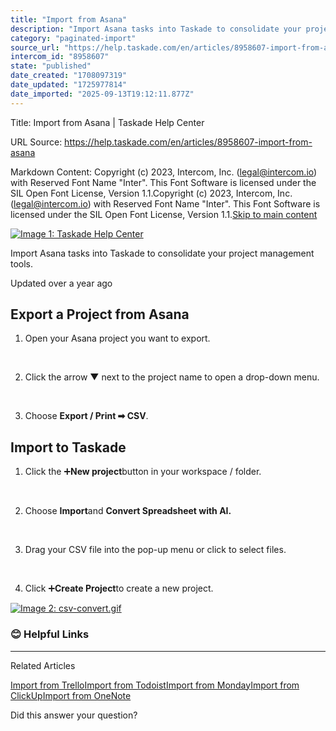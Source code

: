 ```yaml
---
title: "Import from Asana"
description: "Import Asana tasks into Taskade to consolidate your project management tools."
category: "paginated-import"
source_url: "https://help.taskade.com/en/articles/8958607-import-from-asana"
intercom_id: "8958607"
state: "published"
date_created: "1708097319"
date_updated: "1725977814"
date_imported: "2025-09-13T19:12:11.877Z"
---
```


Title: Import from Asana | Taskade Help Center

URL Source: https://help.taskade.com/en/articles/8958607-import-from-asana

Markdown Content:
Copyright (c) 2023, Intercom, Inc. (legal@intercom.io) with Reserved Font Name "Inter". This Font Software is licensed under the SIL Open Font License, Version 1.1.Copyright (c) 2023, Intercom, Inc. (legal@intercom.io) with Reserved Font Name "Inter". This Font Software is licensed under the SIL Open Font License, Version 1.1.[Skip to main content](https://help.taskade.com/en/articles/8958607-import-from-asana#main-content)

[![Image 1: Taskade Help Center](https://downloads.intercomcdn.com/i/o/490280/d14603621e78c833c2d0e66f/2d1230f35f3009fff25b2989e93312a5.png)](https://help.taskade.com/en/)

Import Asana tasks into Taskade to consolidate your project management tools.

Updated over a year ago

**Export a Project from Asana**
-------------------------------

1.   Open your Asana project you want to export.

​

2.   Click the arrow ▼ next to the project name to open a drop-down menu.

​

3.   Choose **Export / Print ➡ CSV**.

**Import to Taskade**
---------------------

1.   Click the ➕**New project**button in your workspace / folder.

​

2.   Choose **Import**and **Convert Spreadsheet with AI.**

​

3.   Drag your CSV file into the pop-up menu or click to select files.

​

4.   Click ➕**Create Project**to create a new project.

[![Image 2: csv-convert.gif](https://taskade.intercom-attachments-7.com/i/o/965376855/54a7866725c118f9e6972e66/18754567645587?expires=1757792700&signature=0a14479549f13bb20462792bdf7c7300423cc210536b205a43ae2eaabc36a7af&req=fSYiFc54lYRaFb4f3HP0gNn8ixFNgIS8I4G8oQFOznJfOjgFwyNP87OikGFv%0AJt0NJkSmKEv4WnKP5w%3D%3D%0A)](https://taskade.intercom-attachments-7.com/i/o/965376855/54a7866725c118f9e6972e66/18754567645587?expires=1757792700&signature=0a14479549f13bb20462792bdf7c7300423cc210536b205a43ae2eaabc36a7af&req=fSYiFc54lYRaFb4f3HP0gNn8ixFNgIS8I4G8oQFOznJfOjgFwyNP87OikGFv%0AJt0NJkSmKEv4WnKP5w%3D%3D%0A)

### **😊 Helpful Links**

* * *

Related Articles

[Import from Trello](https://help.taskade.com/en/articles/8958591-import-from-trello)[Import from Todoist](https://help.taskade.com/en/articles/8958594-import-from-todoist)[Import from Monday](https://help.taskade.com/en/articles/8958596-import-from-monday)[Import from ClickUp](https://help.taskade.com/en/articles/8958597-import-from-clickup)[Import from OneNote](https://help.taskade.com/en/articles/8958606-import-from-onenote)

Did this answer your question?
